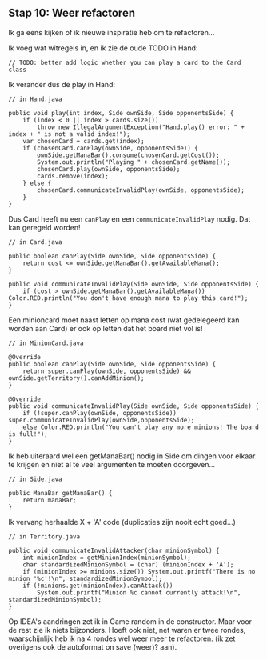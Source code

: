 ## Stap 10: Weer refactoren

Ik ga eens kijken of ik nieuwe inspiratie heb om te refactoren...

Ik voeg wat witregels in, en ik zie de oude TODO in Hand:

`// TODO: better add logic whether you can play a card to the Card class`

Ik verander dus de play in Hand:

```
// in Hand.java

public void play(int index, Side ownSide, Side opponentsSide) {
    if (index < 0 || index > cards.size())
        throw new IllegalArgumentException("Hand.play() error: " + index + " is not a valid index!");
    var chosenCard = cards.get(index);
    if (chosenCard.canPlay(ownSide, opponentsSide)) {
        ownSide.getManaBar().consume(chosenCard.getCost());
        System.out.println("Playing " + chosenCard.getName());
        chosenCard.play(ownSide, opponentsSide);
        cards.remove(index);
    } else {
        chosenCard.communicateInvalidPlay(ownSide, opponentsSide);
    }
}
```

Dus Card heeft nu een `canPlay` en een `communicateInvalidPlay` nodig. Dat kan geregeld worden!

``` 
// in Card.java

public boolean canPlay(Side ownSide, Side opponentsSide) {
    return cost <= ownSide.getManaBar().getAvailableMana();
}

public void communicateInvalidPlay(Side ownSide, Side opponentsSide) {
    if (cost > ownSide.getManaBar().getAvailableMana()) Color.RED.println("You don't have enough mana to play this card!");
}
```

Een minioncard moet naast letten op mana cost (wat gedelegeerd kan worden aan Card) er ook op letten dat het board niet
vol is!

``` 
// in MinionCard.java

@Override
public boolean canPlay(Side ownSide, Side opponentsSide) {
    return super.canPlay(ownSide, opponentsSide) && ownSide.getTerritory().canAddMinion();
}

@Override
public void communicateInvalidPlay(Side ownSide, Side opponentsSide) {
    if (!super.canPlay(ownSide, opponentsSide)) super.communicateInvalidPlay(ownSide,opponentsSide);
    else Color.RED.println("You can't play any more minions! The board is full!");
}
```

Ik heb uiteraard wel een getManaBar() nodig in Side om dingen voor elkaar te krijgen en niet al te veel argumenten te
moeten doorgeven...

```
// in Side.java

public ManaBar getManaBar() {
    return manaBar;
}
```

Ik vervang herhaalde X + 'A' code (duplicaties zijn nooit echt goed...)

``` 
// in Territory.java

public void communicateInvalidAttacker(char minionSymbol) {
    int minionIndex = getMinionIndex(minionSymbol);
    char standardizedMinionSymbol = (char) (minionIndex + 'A');
    if (minionIndex >= minions.size()) System.out.printf("There is no minion '%c'!\n", standardizedMinionSymbol);
    if (!minions.get(minionIndex).canAttack())
        System.out.printf("Minion %c cannot currently attack!\n", standardizedMinionSymbol);
}
```

Op IDEA's aandringen zet ik in Game random in de constructor. Maar voor de rest zie ik niets bijzonders. Hoeft ook niet,
net waren er twee rondes, waarschijnlijk heb ik na 4 rondes wel weer meer te refactoren. (ik zet overigens ook de
autoformat on save (weer)? aan).